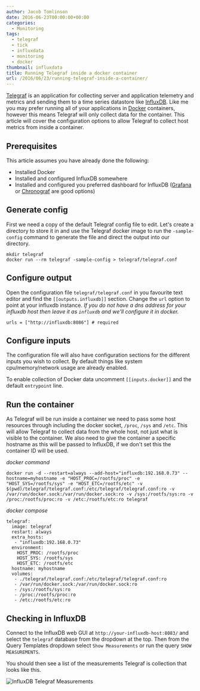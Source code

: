 ```yaml
---
author: Jacob Tomlinson
date: 2016-06-23T00:00:00+00:00
categories:
  - Monitoring
tags:
  - telegraf
  - tick
  - influxdata
  - monitoring
  - docker
thumbnail: influxdata
title: Running Telegraf inside a docker container
url: /2016/06/23/running-telegraf-inside-a-container/
---
```



[Telegraf][telegraf] is an application for collecting server and application telemetry and metrics and sending them to a time series datastore like [InfluxDB][influxdb]. Like me you may prefer running all of your applications in [Docker][docker] containers, however this means Telegraf will only collect data for the container. This article will cover the configuration options to allow Telegraf to collect host metrics from inside a container.

## Prerequisites

This article assumes you have already done the following:

 * Installed Docker
 * Installed and configured InfluxDB somewhere
 * Installed and configured you preferred dashboard for InfluxDB ([Grafana][grafana] or [Chronograf][chronograf] are good options)

## Generate config

First we need a copy of the default Telegraf config file to edit. Let's create a directory to store it in and use the Telegraf docker image to run the `-sample-config` command to generate the file and direct the output into our directory.

```
mkdir telegraf
docker run --rm telegraf -sample-config > telegraf/telegraf.conf
```

## Configure output

Open the configuration file `telegraf/telegraf.conf` in you favourite text editor and find the `[[outputs.influxdb]]` section. Change the `url` option to point at your influxdb instance. _If you do not have a dns address for your influxdb host then leave it as `influxdb` and we'll configure it in docker._

```
urls = ["http://influxdb:8086"] # required
```

## Configure inputs

The configuration file will also have configuration sections for the different inputs you wish to collect. By default things like system cpu/memory/network usage are already enabled.

To enable collection of Docker data uncomment `[[inputs.docker]]` and the default `entrypoint` line.

## Run the container

As Telegraf will be run inside a container we need to pass some host resources through including the docker socket, `/proc`, `/sys` and `/etc`. This will allow Telegraf to collect data from the whole host, not just what is visible to the container. We also need to give the container a specific hostname as this will be passed to InfluxDB, if we don't set this the container ID will be used.

_docker command_

```
docker run -d --restart=always --add-host="influxdb:192.168.0.73" --hostname=myhostname -e "HOST_PROC=/rootfs/proc" -e "HOST_SYS=/rootfs/sys" -e "HOST_ETC=/rootfs/etc" -v $(pwd)/telegraf/telegraf.conf:/etc/telegraf/telegraf.conf:ro -v /var/run/docker.sock:/var/run/docker.sock:ro -v /sys:/rootfs/sys:ro -v /proc:/rootfs/proc:ro -v /etc:/rootfs/etc:ro telegraf
```

_docker compose_

```
telegraf:
  image: telegraf
  restart: always
  extra_hosts:
   - "influxdb:192.168.0.73"
  environment:
    HOST_PROC: /rootfs/proc
    HOST_SYS: /rootfs/sys
    HOST_ETC: /rootfs/etc
  hostname: myhostname
  volumes:
   - ./telegraf/telegraf.conf:/etc/telegraf/telegraf.conf:ro
   - /var/run/docker.sock:/var/run/docker.sock:ro
   - /sys:/rootfs/sys:ro
   - /proc:/rootfs/proc:ro
   - /etc:/rootfs/etc:ro
```

## Checking in InfluxDB

Connect to the InfluxDB web GUI at `http://your-influxdb-host:8083/` and select the `telegraf` database from the dropdown at the top. Then from the Query Templates dropdown select `Show Measurements` or run the query `SHOW MEASUREMENTS`.

You should then see a list of the measurements Telegraf is collection that looks like this.

![InfluxDB Telegraf Measurements](http://i.imgur.com/NVBIMLd.png)

[chronograf]: https://influxdata.com/time-series-platform/chronograf/
[docker]: https://www.docker.com/
[grafana]: http://grafana.org/
[influxdb]: https://influxdata.com/
[telegraf]: https://influxdata.com/time-series-platform/telegraf/
